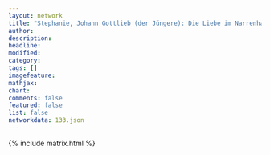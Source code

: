 ```yaml
---
layout: network
title: "Stephanie, Johann Gottlieb (der Jüngere): Die Liebe im Narrenhause (1787)"
author:
description:
headline:
modified:
category:
tags: []
imagefeature: 
mathjax: 
chart: 
comments: false
featured: false
list: false
networkdata: 133.json
---
```

{% include matrix.html %}
